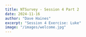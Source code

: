 ```yaml
---
title: NTSurvey - Session 4 Part 2
date: 2024-11-16
author: "Dave Haines"
excerpt: "Session 4 Exercise: Luke"
image: "/images/welcome.jpg"
---
```


